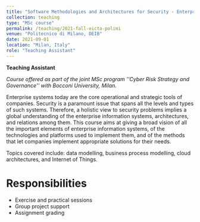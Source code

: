 ```yaml
---
title: "Software Methodologies and Architectures for Security - Enterprise ICT Architectures"
collection: teaching
type: "MSc course"
permalink: /teaching/2021-fall-eicta-polimi
venue: "Politecnico di Milano, DEIB"
date: 2021-09-01
location: "Milan, Italy"
role: "Teaching Assistant"
---
```


**Teaching Assistant**

*Course offered as part of the joint MSc program ''Cyber Risk Strategy and Governance'' with Bocconi University, Milan.*

Enterprise systems today are the core operational and strategic tools of companies. Security is a paramount issue that spans all the levels and types of such systems. Therefore, a holistic view to security problems implies a global understanding of the enterprise information systems, architectures, and relations among them.
This course aims at giving a broad vision of all the important elements of enterprise information systems, of the technologies and platforms used to implement them, and of the methods that let companies implement appropriate solutions for their needs.

Topics covered include: data modelling, business process modelling, cloud architectures, and Internet of Things.

Responsibilities
======
- Exercise and practical sessions
- Group project support
- Assignment grading